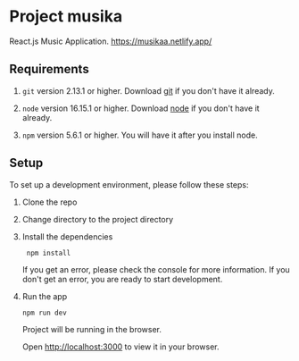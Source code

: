 # Project musika
React.js Music Application. 
https://musikaa.netlify.app/


## Requirements
1. `git` version 2.13.1 or higher. Download [git](https://git-scm.com/downloads) if you don't have it already.

2. `node` version 16.15.1 or higher. Download [node](https://nodejs.org/en/download/) if you don't have it already.

3. `npm` version 5.6.1 or higher. You will have it after you install node.


## Setup
To set up a development environment, please follow these steps:
1. Clone the repo
2. Change directory to the project directory
3. Install the dependencies
    ```shell
     npm install
    ```
    If you get an error, please check the console for more information.
    If you don't get an error, you are ready to start development.

4. Run the app
    ```shell
    npm run dev
    ```

    Project will be running in the browser.

    Open [http://localhost:3000](http://localhost:3000) to view it in your browser.

